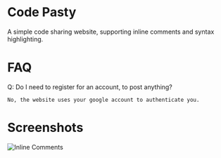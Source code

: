 Code Pasty
==========

A simple code sharing website, supporting inline comments and syntax highlighting.

FAQ
===

Q: Do I need to register for an account, to post anything?

    No, the website uses your google account to authenticate you.

Screenshots
===========

![Inline Comments](http://imageshack.us/a/img641/4616/screenshot20121025at914.png)